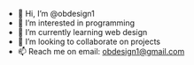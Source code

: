 - 👋 Hi, I’m @obdesign1
- 👀 I’m interested in programming
- 🌱 I’m currently learning web design
- 💞️ I’m looking to collaborate on projects
- 📫 Reach me on email: obdesign1@gmail.com 

<!---
obdesign1/obdesign1 is a ✨ special ✨ repository because its `README.md` (this file) appears on your GitHub profile.
You can click the Preview link to take a look at your changes.
--->
